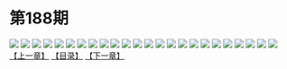 # 第188期
![](https://mao.mhtupian.com/uploads/img/7563/114800/001.jpg)
![](https://mao.mhtupian.com/uploads/img/7563/114800/002.jpg)
![](https://mao.mhtupian.com/uploads/img/7563/114800/003.jpg)
![](https://mao.mhtupian.com/uploads/img/7563/114800/004.jpg)
![](https://mao.mhtupian.com/uploads/img/7563/114800/005.jpg)
![](https://mao.mhtupian.com/uploads/img/7563/114800/006.jpg)
![](https://mao.mhtupian.com/uploads/img/7563/114800/007.jpg)
![](https://mao.mhtupian.com/uploads/img/7563/114800/008.jpg)
![](https://mao.mhtupian.com/uploads/img/7563/114800/009.jpg)
![](https://mao.mhtupian.com/uploads/img/7563/114800/010.jpg)
![](https://mao.mhtupian.com/uploads/img/7563/114800/011.jpg)
![](https://mao.mhtupian.com/uploads/img/7563/114800/012.jpg)
![](https://mao.mhtupian.com/uploads/img/7563/114800/013.jpg)
![](https://mao.mhtupian.com/uploads/img/7563/114800/014.jpg)
![](https://mao.mhtupian.com/uploads/img/7563/114800/015.jpg)
![](https://mao.mhtupian.com/uploads/img/7563/114800/016.jpg)
![](https://mao.mhtupian.com/uploads/img/7563/114800/017.jpg)
![](https://mao.mhtupian.com/uploads/img/7563/114800/018.jpg)
![](https://mao.mhtupian.com/uploads/img/7563/114800/019.jpg)
![](https://mao.mhtupian.com/uploads/img/7563/114800/020.jpg)
![](https://mao.mhtupian.com/uploads/img/7563/114800/021.jpg)
![](https://mao.mhtupian.com/uploads/img/7563/114800/022.jpg)
![](https://mao.mhtupian.com/uploads/img/7563/114800/023.jpg)
![](https://mao.mhtupian.com/uploads/img/7563/114800/024.jpg)
[【上一章】](./94.md)
[【目录】](./READMD.md)
[【下一章】](./96.md)
